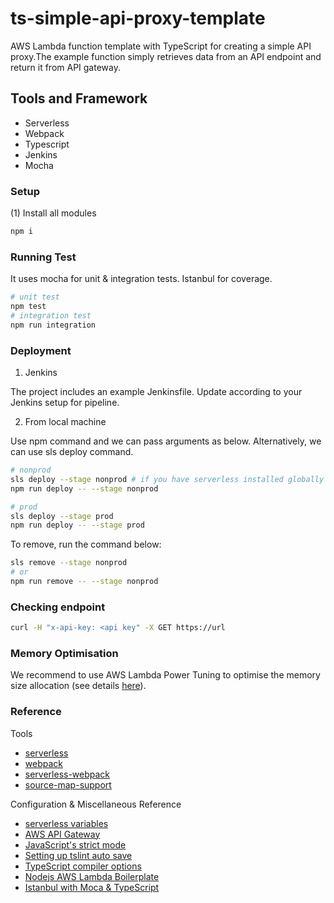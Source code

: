 # ts-simple-api-proxy-template

AWS Lambda function template with TypeScript for creating a simple API proxy.The example function simply retrieves data from an API endpoint and return it from API gateway.

## Tools and Framework

- Serverless
- Webpack
- Typescript
- Jenkins
- Mocha

### Setup

(1) Install all modules
```bash
npm i
```

### Running Test

It uses mocha for unit & integration tests. Istanbul for coverage.

```bash
# unit test
npm test
# integration test
npm run integration
```

### Deployment

1. Jenkins

The project includes an example Jenkinsfile. Update according to your Jenkins setup for pipeline.

2. From local machine

Use npm command and we can pass arguments as below. Alternatively, we can use sls deploy command.

```bash
# nonprod
sls deploy --stage nonprod # if you have serverless installed globally (npm i -g serverless)
npm run deploy -- --stage nonprod

# prod
sls deploy --stage prod
npm run deploy -- --stage prod
```

To remove, run the command below:

```bash
sls remove --stage nonprod
# or
npm run remove -- --stage nonprod
```

### Checking endpoint

```bash
curl -H "x-api-key: <api key" -X GET https://url
```
### Memory Optimisation

We recommend to use AWS Lambda Power Tuning to optimise the memory size allocation (see details [here](https://www.mydatahack.com/how-to-optimise-memory-allocation-for-lambda-functions/)).

### Reference

Tools

- [serverless](https://serverless.com/)
- [webpack](https://webpack.js.org/)
- [serverless-webpack](https://github.com/serverless-heaven/serverless-webpack)
- [source-map-support](https://www.npmjs.com/package/source-map-support)

Configuration & Miscellaneous Reference

- [serverless variables](https://serverless.com/framework/docs/providers/aws/guide/variables/)
- [AWS API Gateway](https://docs.aws.amazon.com/apigateway/latest/developerguide/apigateway-rest-api.html)
- [JavaScript's strict mode](https://developer.mozilla.org/en-US/docs/Web/JavaScript/Reference/Strict_mode)
- [Setting up tslint auto save](https://www.mydatahack.com/how-to-auto-fix-lint-on-save-with-vs-code-tslint-extension/)
- [TypeScript compiler options](http://www.typescriptlang.org/docs/handbook/compiler-options.html)
- [Nodejs AWS Lambda Boilerplate](https://github.com/mydatahack/nodejs-lambda-serverless-boilerplate)
- [Istanbul with Moca & TypeScript](https://istanbul.js.org/docs/tutorials/typescript/)